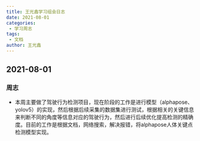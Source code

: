 ```yaml
---
title: 王光鑫学习组会日志
date: 2021-08-01
categories:
 - 学习周志
tags:
 - 文档
author: 王光鑫
---
```

## 2021-08-01
### 周志
- 本周主要做了驾驶行为检测项目，现在阶段的工作是进行模型（alphapose、yolov5）的实现，然后根据后续采集的数据集进行测试，根据相关的关键信息来判断不同的角度等信息对应的驾驶行为，然后进行后续优化提高检测的精确度。目前的工作是根据文档，网络搜索，解决报错，将alphapose人体关键点检测模型实现。  
